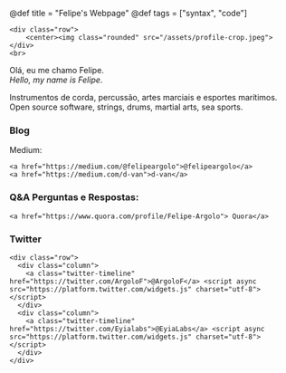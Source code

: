 @def title = "Felipe's Webpage"
@def tags = ["syntax", "code"]

~~~
<div class="row">
    <center><img class="rounded" src="/assets/profile-crop.jpeg">
</div>
<br>
~~~

Olá, eu me chamo Felipe.  
*Hello, my name is Felipe*.  

Instrumentos de corda, percussão, artes marciais e esportes marítimos.  
Open source software, strings, drums, martial arts, sea sports.  


### Blog 
Medium:    
~~~
<a href="https://medium.com/@felipeargolo">@felipeargolo</a>
<a href="https://medium.com/d-van">d-van</a>
~~~

### Q&A Perguntas e Respostas:  
~~~
<a href="https://www.quora.com/profile/Felipe-Argolo"> Quora</a>
~~~

### Twitter  
~~~  
<div class="row">
  <div class="column">
	<a class="twitter-timeline" href="https://twitter.com/ArgoloF">@ArgoloF</a> <script async src="https://platform.twitter.com/widgets.js" charset="utf-8"></script>
  </div>
  <div class="column">
	<a class="twitter-timeline" href="https://twitter.com/Eyialabs">@EyiaLabs</a> <script async src="https://platform.twitter.com/widgets.js" charset="utf-8"></script>   
  </div>
</div> 

~~~  

